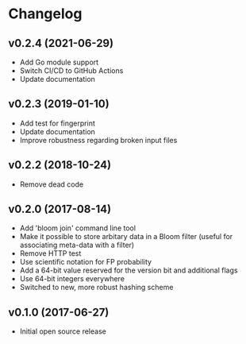 # Changelog

## v0.2.4 (2021-06-29)

- Add Go module support
- Switch CI/CD to GitHub Actions
- Update documentation

## v0.2.3 (2019-01-10)

- Add test for fingerprint
- Update documentation
- Improve robustness regarding broken input files

## v0.2.2 (2018-10-24)

- Remove dead code

## v0.2.0 (2017-08-14)

- Add 'bloom join' command line tool
- Make it possible to store arbitary data in a Bloom filter (useful for
  associating meta-data with a filter)
- Remove HTTP test
- Use scientific notation for FP probability
- Add a 64-bit value reserved for the version bit and additional flags
- Use 64-bit integers everywhere
- Switched to new, more robust hashing scheme

## v0.1.0 (2017-06-27)

- Initial open source release
